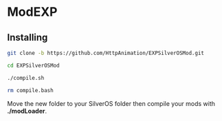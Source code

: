# ModEXP

## Installing

```bash
git clone -b https://github.com/HttpAnimation/EXPSilverOSMod.git
```

```bash
cd EXPSilverOSMod
```

```bash
./compile.sh
```

```bash
rm compile.bash
```

Move the new folder to your SilverOS folder then compile your mods with **./modLoader**.